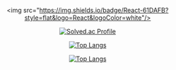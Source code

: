 <div align=center>

<img src="https://img.shields.io/badge/React-61DAFB?style=flat&logo=React&logoColor=white"/>

[![Solved.ac Profile](http://mazassumnida.wtf/api/generate_badge?boj=heesunc)](https://solved.ac/heesunc)<br/>

[![Top Langs](https://github-readme-stats.vercel.app/api/top-langs/?username=heesunc&layout=compact)](https://github.com/heesunc/github-readme-stats)
  
[![Top Langs](https://github-readme-stats.vercel.app/api/top-langs/?username=heesunc&layout=compact)](https://github.com/heesunc/github-readme-stats)


</div>
